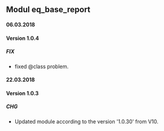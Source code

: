 ## Modul eq_base_report

#### 06.03.2018
#### Version 1.0.4
##### FIX
- fixed @class problem.


#### 22.03.2018
#### Version 1.0.3
##### CHG
- Updated module according to the version '1.0.30' from V10.
